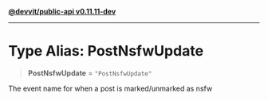 [**@devvit/public-api v0.11.11-dev**](../README.md)

---

# Type Alias: PostNsfwUpdate

> **PostNsfwUpdate** = `"PostNsfwUpdate"`

The event name for when a post is marked/unmarked as nsfw
